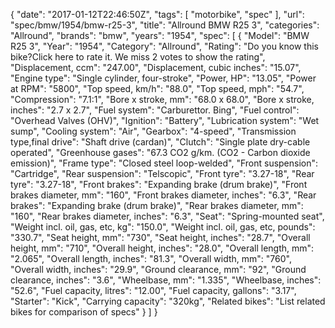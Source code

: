{
    "date": "2017-01-12T22:46:50Z",
    "tags": [
        "motorbike",
        "spec"
    ],
    "url": "spec\/bmw\/1954\/bmw-r25-3",
    "title": "Allround BMW R25 3",
    "categories": "Allround",
    "brands": "bmw",
    "years": "1954",
    "spec": [
        {
            "Model": "BMW R25 3",
            "Year": "1954",
            "Category": "Allround",
            "Rating": "Do you know this bike?Click here to rate it. We miss 2 votes to show the rating",
            "Displacement, ccm": "247.00",
            "Displacement, cubic inches": "15.07",
            "Engine type": "Single cylinder, four-stroke",
            "Power, HP": "13.05",
            "Power at RPM": "5800",
            "Top speed, km\/h": "88.0",
            "Top speed, mph": "54.7",
            "Compression": "7.1:1",
            "Bore x stroke, mm": "68.0 x 68.0",
            "Bore x stroke, inches": "2.7 x 2.7",
            "Fuel system": "Carburettor. Bing",
            "Fuel control": "Overhead Valves (OHV)",
            "Ignition": "Battery",
            "Lubrication system": "Wet sump",
            "Cooling system": "Air",
            "Gearbox": "4-speed",
            "Transmission type,final drive": "Shaft drive (cardan)",
            "Clutch": "Single plate dry-cable operated",
            "Greenhouse gases": "67.3 CO2 g\/km. (CO2 - Carbon dioxide emission)",
            "Frame type": "Closed steel loop-welded",
            "Front suspension": "Cartridge",
            "Rear suspension": "Telscopic",
            "Front tyre": "3.27-18",
            "Rear tyre": "3.27-18",
            "Front brakes": "Expanding brake (drum brake)",
            "Front brakes diameter, mm": "160",
            "Front brakes diameter, inches": "6.3",
            "Rear brakes": "Expanding brake (drum brake)",
            "Rear brakes diameter, mm": "160",
            "Rear brakes diameter, inches": "6.3",
            "Seat": "Spring-mounted seat",
            "Weight incl. oil, gas, etc, kg": "150.0",
            "Weight incl. oil, gas, etc, pounds": "330.7",
            "Seat height, mm": "730",
            "Seat height, inches": "28.7",
            "Overall height, mm": "710",
            "Overall height, inches": "28.0",
            "Overall length, mm": "2.065",
            "Overall length, inches": "81.3",
            "Overall width, mm": "760",
            "Overall width, inches": "29.9",
            "Ground clearance, mm": "92",
            "Ground clearance, inches": "3.6",
            "Wheelbase, mm": "1.335",
            "Wheelbase, inches": "52.6",
            "Fuel capacity, litres": "12.00",
            "Fuel capacity, gallons": "3.17",
            "Starter": "Kick",
            "Carrying capacity": "320kg",
            "Related bikes": "List related bikes for comparison of specs"
        }
    ]
}